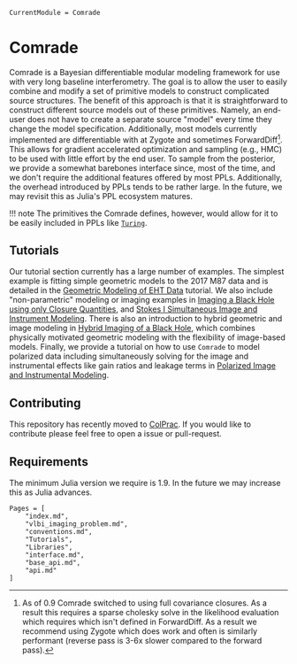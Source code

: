 ```@meta
CurrentModule = Comrade
```

# Comrade

Comrade is a Bayesian differentiable modular modeling framework for use with very long baseline interferometry.
The goal is to allow the user to easily combine and modify a set of primitive models
to construct complicated source structures. The benefit of this approach is that it is straightforward to construct different source models out of these primitives. Namely, an end-user does
not have to create a separate source "model" every time they
change the model specification. Additionally, most models currently implemented are differentiable with at Zygote and sometimes ForwardDiff[^2]. This allows for gradient accelerated optimization and sampling (e.g., HMC) to be used with little
effort by the end user. To sample from the posterior, we provide a somewhat barebones interface since, most of the time, and we don't require the additional features offered by most PPLs. Additionally, the overhead introduced by PPLs tends to be rather large. In the future, we may revisit this as
Julia's PPL ecosystem matures.

!!! note
    The primitives the Comrade defines, however, would allow for it to be easily included in PPLs like [`Turing`](https://github.com/TuringLang/Turing.jl).


## Tutorials

Our tutorial section currently has a large number of examples. The simplest example is fitting simple geometric models to the 2017 M87 data and is detailed in the [Geometric Modeling of EHT Data](@ref) tutorial. We also include "non-parametric" modeling or imaging examples in [Imaging a Black Hole using only Closure Quantities](@ref), and [Stokes I Simultaneous Image and Instrument Modeling](@ref). There is also an introduction to hybrid geometric and image modeling in [Hybrid Imaging of a Black Hole](@ref), which combines physically motivated geometric modeling with the flexibility of image-based models. Finally, we
provide a tutorial on how to use `Comrade` to model polarized data including simultaneously solving for 
the image and instrumental effects like gain ratios and leakage terms in [Polarized Image and Instrumental Modeling](@ref).



## Contributing

This repository has recently moved to [ColPrac](https://github.com/SciML/ColPrac). If you would like to contribute please feel free to open a issue or pull-request.

[^2]: As of 0.9 Comrade switched to using full covariance closures. As a result this requires a sparse cholesky solve in the likelihood evaluation which requires which isn't defined in ForwardDiff. As a result we recommend using Zygote which does work and often is similarly performant (reverse pass is 3-6x slower compared to the forward pass).

## Requirements

The minimum Julia version we require is 1.9. In the future we may increase this as Julia advances.


```@contents
Pages = [
    "index.md",
    "vlbi_imaging_problem.md",
    "conventions.md",
    "Tutorials",
    "Libraries",
    "interface.md",
    "base_api.md",
    "api.md"
]
```
